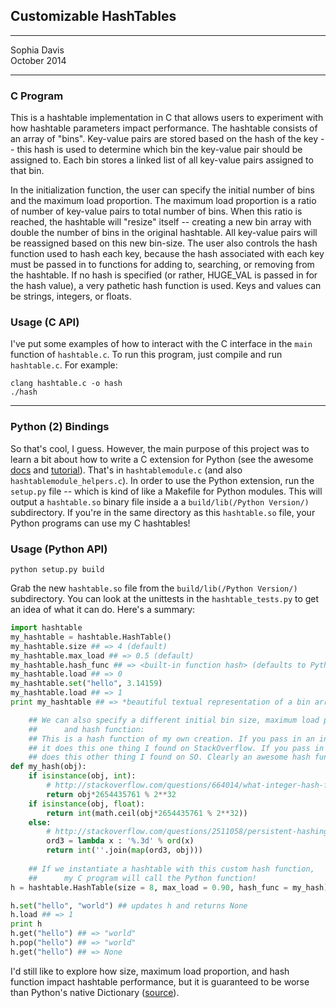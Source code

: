 ## Customizable HashTables

----------

Sophia Davis  
October 2014

----------
### C Program
This is a hashtable implementation in C that allows users to experiment with how hashtable parameters impact performance. The hashtable consists of an array of "bins". Key-value pairs are stored based on the hash of the key -- this hash is used to determine which bin the key-value pair should be assigned to. Each bin stores a linked list of all key-value pairs assigned to that bin.  

In the initialization function, the user can specify the initial number of bins and the maximum load proportion. The maximum load proportion is a ratio of number of key-value pairs to total number of bins. When this ratio is reached, the hashtable will "resize" itself -- creating a new bin array with double the number of bins in the original hashtable. All key-value pairs will be reassigned based on this new bin-size. The user also controls the hash function used to hash each key, because the hash associated with each key must be passed in to functions for adding to, searching, or removing from the hashtable. If no hash is specified (or rather, HUGE_VAL is passed in for the hash value), a very pathetic hash function is used. Keys and values can be strings, integers, or floats. 

### Usage (C API)

I've put some examples of how to interact with the C interface in the `main` function of `hashtable.c`. To run this program, just compile and run `hashtable.c`. For example: 
 
```
clang hashtable.c -o hash   
./hash
```

----------
### Python (2) Bindings
So that's cool, I guess. However, the main purpose of this project was to learn a bit about how to write a C extension for Python (see the awesome [docs](https://docs.python.org/2/c-api/) and [tutorial](https://docs.python.org/2/extending/extending.html)). That's in `hashtablemodule.c` (and also `hashtablemodule_helpers.c`). In order to use the Python extension, run the `setup.py` file -- which is kind of like a Makefile for Python modules. This will output a `hashtable.so` binary file inside a a `build/lib(/Python Version/)` subdirectory. If you're in the same directory as this `hashtable.so` file, your Python programs can use my C hashtables!  

### Usage (Python API)  
```
python setup.py build
```
Grab the new `hashtable.so` file from the `build/lib(/Python Version/)` subdirectory. You can look at the unittests in the `hashtable_tests.py` to get an idea of what it can do. Here's a summary:  
``` python  
import hashtable  
my_hashtable = hashtable.HashTable()
my_hashtable.size ## => 4 (default)
my_hashtable.max_load ## => 0.5 (default)
my_hashtable.hash_func ## => <built-in function hash> (defaults to Python's built in hash function)
my_hashtable.load ## => 0
my_hashtable.set("hello", 3.14159)
my_hashtable.load ## => 1
print my_hashtable ## => *beautiful textual representation of a bin array with linked lists*

	## We can also specify a different initial bin size, maximum load proportion, 
	##		and hash function:  
	## This is a hash function of my own creation. If you pass in an int or a float, 
	## it does this one thing I found on StackOverflow. If you pass in a string, it 
	## does this other thing I found on SO. Clearly an awesome hash function.
def my_hash(obj):
    if isinstance(obj, int):
        # http://stackoverflow.com/questions/664014/what-integer-hash-function-are-good-that-accepts-an-integer-hash-key
        return obj*2654435761 % 2**32
    if isinstance(obj, float):
        return int(math.ceil(obj*2654435761 % 2**32))
    else:
        # http://stackoverflow.com/questions/2511058/persistent-hashing-of-strings-in-python
        ord3 = lambda x : '%.3d' % ord(x)
        return int(''.join(map(ord3, obj)))
        
	## If we instantiate a hashtable with this custom hash function, 
	##		my C program will call the Python function!
h = hashtable.HashTable(size = 8, max_load = 0.90, hash_func = my_hash)

h.set("hello", "world") ## updates h and returns None
h.load ## => 1
print h
h.get("hello") ## => "world"
h.pop("hello") ## => "world"
h.get("hello") ## => None 
``` 	
I'd still like to explore how size, maximum load proportion, and hash function impact hashtable performance, but it is guaranteed to be worse than Python's native Dictionary ([source](http://svn.python.org/projects/python/trunk/Objects/dictobject.c)). 
